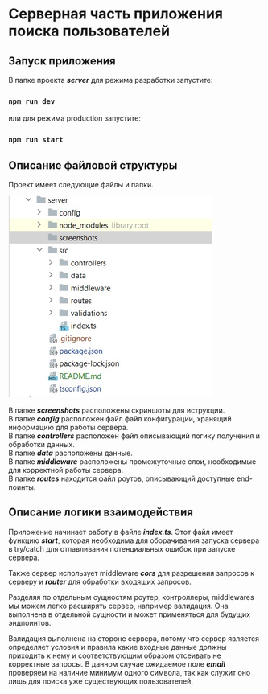 # Серверная часть приложения поиска пользователей

## Запуск приложения

В папке проекта ***server*** для режима разработки запустите:
### `npm run dev`

или для режима production запустите:
### `npm run start`

## Описание файловой структуры
Проект имеет следующие файлы и папки.

![Пример маски в поле number](./screenshots/files.jpg)

В папке ***screenshots*** расположены скриншоты для иструкции.\
В папке ***config*** расположен файл файл конфигурации, хранящий информацию для работы сервера.\
В папке ***controllers*** расположен файл описывающий логику получения и обработки данных.\
В папке ***data*** расположены данные.\
В папке ***middleware*** расположены промежуточные слои, необходимые для корректной работы сервера.\
В папке ***routes*** находится файл роутов, описывающий доступные end-поинты.

## Описание логики взаимодействия
Приложение начинает работу в файле ***index.ts***. Этот файл имеет функцию ***start***, которая необходима для оборачивания запуска сервера в try/catch для отлавливания потенциальных ошибок при запуске сервера.

Также сервер использует middleware ***cors*** для разрешения запросов к серверу и ***router*** для обработки входящих запросов.

Разделяя по отдельным сущностям роутер, контроллеры, middlewares мы можем легко расширять сервер, например валидация. Она выполнена в отдельной сущности и может применяться для будущих эндпоинтов.

Валидация выполнена на стороне сервера, потому что сервер является определяет условия и правила какие входные данные должны приходить к нему и соответствующим образом отсеивать не корректные запросы. В данном случае ожидаемое поле ***email*** проверяем на наличие минимум одного символа, так как служит оно лишь для поиска уже существующих пользователей.